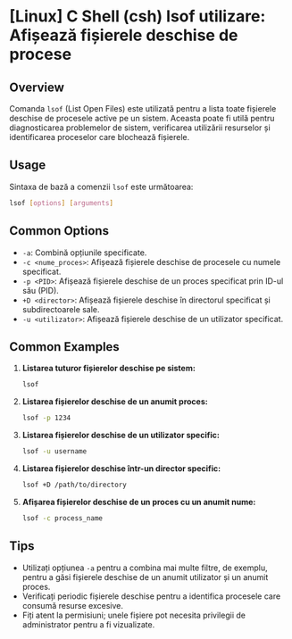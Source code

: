 # [Linux] C Shell (csh) lsof utilizare: Afișează fișierele deschise de procese

## Overview
Comanda `lsof` (List Open Files) este utilizată pentru a lista toate fișierele deschise de procesele active pe un sistem. Aceasta poate fi utilă pentru diagnosticarea problemelor de sistem, verificarea utilizării resurselor și identificarea proceselor care blochează fișierele.

## Usage
Sintaxa de bază a comenzii `lsof` este următoarea:

```bash
lsof [options] [arguments]
```

## Common Options
- `-a`: Combină opțiunile specificate.
- `-c <nume_proces>`: Afișează fișierele deschise de procesele cu numele specificat.
- `-p <PID>`: Afișează fișierele deschise de un proces specificat prin ID-ul său (PID).
- `+D <director>`: Afișează fișierele deschise în directorul specificat și subdirectoarele sale.
- `-u <utilizator>`: Afișează fișierele deschise de un utilizator specificat.

## Common Examples
1. **Listarea tuturor fișierelor deschise pe sistem:**
   ```bash
   lsof
   ```

2. **Listarea fișierelor deschise de un anumit proces:**
   ```bash
   lsof -p 1234
   ```

3. **Listarea fișierelor deschise de un utilizator specific:**
   ```bash
   lsof -u username
   ```

4. **Listarea fișierelor deschise într-un director specific:**
   ```bash
   lsof +D /path/to/directory
   ```

5. **Afișarea fișierelor deschise de un proces cu un anumit nume:**
   ```bash
   lsof -c process_name
   ```

## Tips
- Utilizați opțiunea `-a` pentru a combina mai multe filtre, de exemplu, pentru a găsi fișierele deschise de un anumit utilizator și un anumit proces.
- Verificați periodic fișierele deschise pentru a identifica procesele care consumă resurse excesive.
- Fiți atent la permisiuni; unele fișiere pot necesita privilegii de administrator pentru a fi vizualizate.